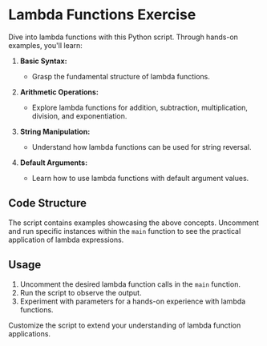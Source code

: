 # Lambda Functions Exercise

Dive into lambda functions with this Python script. Through hands-on examples, you'll learn:

1. **Basic Syntax:**
   - Grasp the fundamental structure of lambda functions.

2. **Arithmetic Operations:**
   - Explore lambda functions for addition, subtraction, multiplication, division, and exponentiation.

3. **String Manipulation:**
   - Understand how lambda functions can be used for string reversal.

4. **Default Arguments:**
   - Learn how to use lambda functions with default argument values.

## Code Structure

The script contains examples showcasing the above concepts. Uncomment and run specific instances within the `main` function to see the practical application of lambda expressions.

## Usage

1. Uncomment the desired lambda function calls in the `main` function.
2. Run the script to observe the output.
3. Experiment with parameters for a hands-on experience with lambda functions.

Customize the script to extend your understanding of lambda function applications.
